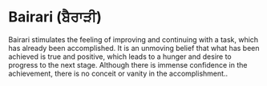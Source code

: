 # Bairari (ਬੈਰਾੜੀ)

Bairari stimulates the feeling of improving and continuing with a task, which has already been accomplished. It is an unmoving belief that what has been achieved is true and positive, which leads to a hunger and desire to progress to the next stage. Although there is immense confidence in the achievement, there is no conceit or vanity in the accomplishment..